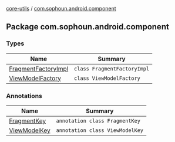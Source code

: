 [core-utils](../index.md) / [com.sophoun.android.component](./index.md)

## Package com.sophoun.android.component

### Types

| Name | Summary |
|---|---|
| [FragmentFactoryImpl](-fragment-factory-impl/index.md) | `class FragmentFactoryImpl` |
| [ViewModelFactory](-view-model-factory/index.md) | `class ViewModelFactory` |

### Annotations

| Name | Summary |
|---|---|
| [FragmentKey](-fragment-key/index.md) | `annotation class FragmentKey` |
| [ViewModelKey](-view-model-key/index.md) | `annotation class ViewModelKey` |
